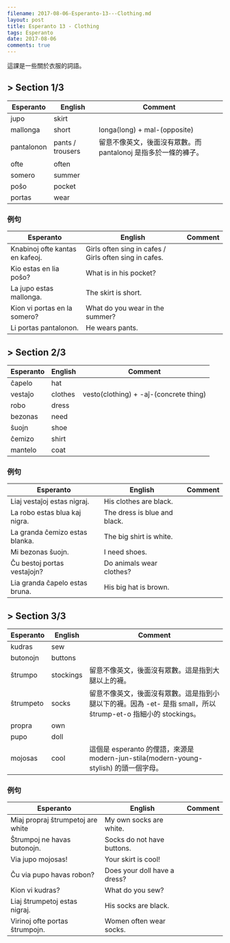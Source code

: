 ```yaml
---
filename: 2017-08-06-Esperanto-13---Clothing.md
layout: post
title: Esperanto 13 - Clothing
tags: Esperanto
date: 2017-08-06
comments: true
---
```

這課是一些關於衣服的詞語。

## > Section 1/3

|Esperanto|English|Comment|
|---|---|---|
|jupo|skirt||
|mallonga|short|longa(long) + mal-(opposite)|
|pantalonon|pants / trousers|留意不像英文，後面沒有眾數。而 pantalonoj 是指多於一條的褲子。|
|ofte|often||
|somero|summer||
|poŝo|pocket||
|portas|wear||

### 例句

|Esperanto|English|Comment|
|---|---|---|
|Knabinoj ofte kantas en kafeoj.|Girls often sing in cafes / Girls often sing in cafes.||
|Kio estas en lia poŝo?|What is in his pocket?||
|La jupo estas mallonga.|The skirt is short.||
|Kion vi portas en la somero?|What do you wear in the summer?||
|Li portas pantalonon.|He wears pants.||

## > Section 2/3

|Esperanto|English|Comment|
|---|---|---|
|ĉapelo|hat||
|vestaĵo|clothes|vesto(clothing) + -aĵ-(concrete thing)|
|robo|dress||
|bezonas|need||
|ŝuojn|shoe||
|ĉemizo|shirt||
|mantelo|coat||

### 例句

|Esperanto|English|Comment|
|---|---|---|
|Liaj vestaĵoj estas nigraj.|His clothes are black.||
|La robo estas blua kaj nigra.|The dress is blue and black.||
|La granda ĉemizo estas blanka.|The big shirt is white.||
|Mi bezonas ŝuojn.|I need shoes.||
|Ĉu bestoj portas vestaĵojn?|Do animals wear clothes?||
|Lia granda ĉapelo estas bruna.|His big hat is brown.||

## > Section 3/3

|Esperanto|English|Comment|
|---|---|---|
|kudras|sew||
|butonojn|buttons||
|ŝtrumpo|stockings|留意不像英文，後面沒有眾數。這是指到大腿以上的襪。|
|ŝtrumpeto|socks|留意不像英文，後面沒有眾數。這是指到小腿以下的襪。因為 -et- 是指 small，所以 ŝtrump-et-o 指細小的 stockings。|
|propra|own||
|pupo|doll||
|mojosas|cool|這個是 esperanto 的俚語，來源是 modern-jun-stila(modern-young-stylish) 的頭一個字母。|

### 例句

|Esperanto|English|Comment|
|---|---|---|
|Miaj propraj ŝtrumpetoj are white|My own socks are white.||
|Ŝtrumpoj ne havas butonojn.|Socks do not have buttons.||
|Via jupo mojosas!|Your skirt is cool!||
|Ĉu via pupo havas robon?|Does your doll have a dress?||
|Kion vi kudras?|What do you sew?||
|Liaj ŝtrumpetoj estas nigraj.|His socks are black.||
|Virinoj ofte portas ŝtrumpojn.|Women often wear socks.||
